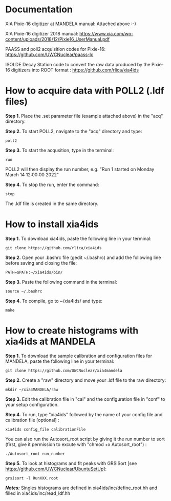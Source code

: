 # Documentation

XIA Pixie-16 digitizer at MANDELA manual: Attached above :-)

XIA Pixie-16 digitizer 2018 manual: https://www.xia.com/wp-content/uploads/2018/12/Pixie16_UserManual.pdf

PAASS and poll2 acquisition codes for Pixie-16: https://github.com/UWCNuclear/paass-lc

ISOLDE Decay Station code to convert the raw data produced by the Pixie-16 digitizers into ROOT format : https://github.com/rlica/xia4ids

#  How to acquire data with POLL2 (.ldf files)

**Step 1.** Place the .set parameter file (example attached above) in the "acq" directory.

**Step 2.** To start POLL2, navigate to the "acq" directory and type:

    poll2
   
**Step 3.** To start the acqusition, type in the terminal:

    run

POLL2 will then display the run number, e.g. "Run 1 started on Monday March 14 12:00:00 2022"

**Step 4.** To stop the run, enter the command:

    stop
    
The .ldf file is created in the same directory.    
      
# How to install xia4ids

**Step 1.**	To download xia4ids, paste the following line in your terminal:

    git clone https://github.com/rlica/xia4ids
    
**Step 2.**	Open your .bashrc file (gedit ~/.bashrc) and add the following line before saving and closing the file:

    PATH=$PATH:~/xia4ids/bin/

**Step 3.**	Paste the following command in the terminal:

    source ~/.bashrc

**Step 4.**	To compile, go to ~/xia4ids/ and type:

    make
   
# How to create histograms with xia4ids at MANDELA

**Step 1.** To download the sample calibration and configuration files for MANDELA, paste the following line in your terminal:

    git clone https://github.com/UWCNuclear/xia4mandela

**Step 2.**	Create a "raw" directory and move your .ldf file to the raw directory:

    mkdir ~/xia4MANDELA/raw

**Step 3.**	Edit the calibration file in "cal" and the configuration file in "conf" to your setup configuration.

**Step 4.**	To run, type "xia4ids" followed by the name of your config file and calibration file [optional] :

    xia4ids config_file calibrationFile
    
You can also run the Autosort_root script by giving it the run number to sort (first, give it permission to excute with "chmod +x Autosort_root") : 

    ./Autosort_root run_number

**Step 5.**	To look at histograms and fit peaks with GRSISort [see https://github.com/UWCNuclear/UbuntuSetUp]:

    grsisort -l RunXXX.root
    

***Notes:*** Singles histograms are defined in xia4ids/inc/define_root.hh and filled in xia4ids/inc/read_ldf.hh
 
